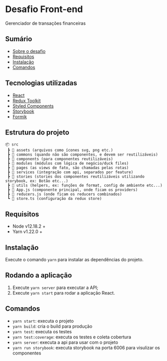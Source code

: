 # Desafio Front-end

Gerenciador de transações financeiras

## Sumário

- [Sobre o desafio](./CHALLENGE.md)
- [Requisitos](#requisitos)
- [Instalação](#instalação)
- [Comandos](#comandos)

## Tecnologias utilizadas

- [React](https://pt-br.reactjs.org/)
- [Redux Toolkit](https://redux-toolkit.js.org/)
- [Styled Components](https://styled-components.com/)
- [Storybook](https://storybook.js.org/docs/react/get-started/introduction)
- [Formik](https://formik.org/docs/overview)
## Estrutura do projeto

```
📦 src
 ┣ 📂 assets (arquivos como ícones svg, png etc.)
 ┣ 📂 commons (quando não são componentes, e devem ser reutilizáveis)
 ┣ 📂 components (para componentes reutilizáveis)
 ┣ 📂 modules (módulos com lógica de negócio/duck files)
 ┣ 📂 pages (as views de fato, são chamadas pelas rotas)
 ┣ 📂 services (integração com api, separados por feature)
 ┣ 📂 stories (stories dos componentes reutilizáveis utilizando storybook, ex: Botão etc...)
 ┣ 📂 utils (helpers, ex: funções de format, config de ambiente etc...)
 ┣ 📜 App.js (componente principal, onde ficam os providers)
 ┣ 📜 reducers.js (onde ficam os reducers combinados)
 ┗ 📜 store.ts (configuração da redux store)
```

## Requisitos

- Node v12.18.2 +
- Yarn v1.22.0 +

## Instalação

Execute o comando `yarn` para instalar as dependências do projeto.

## Rodando a aplicação

1. Execute `yarn server` para executar a API;
1. Execute `yarn start` para rodar a aplicação React.

## Comandos

- `yarn start`: executa o projeto
- `yarn build`: cria o build para produção
- `yarn test`: executa os testes
- `yarn test:coverage`: executa os testes e coleta cobertura
- `yarn server`: executa a api para usar com o projeto
- `yarn run storybook`: executa storybook na porta 6006 para visulizar os componentes